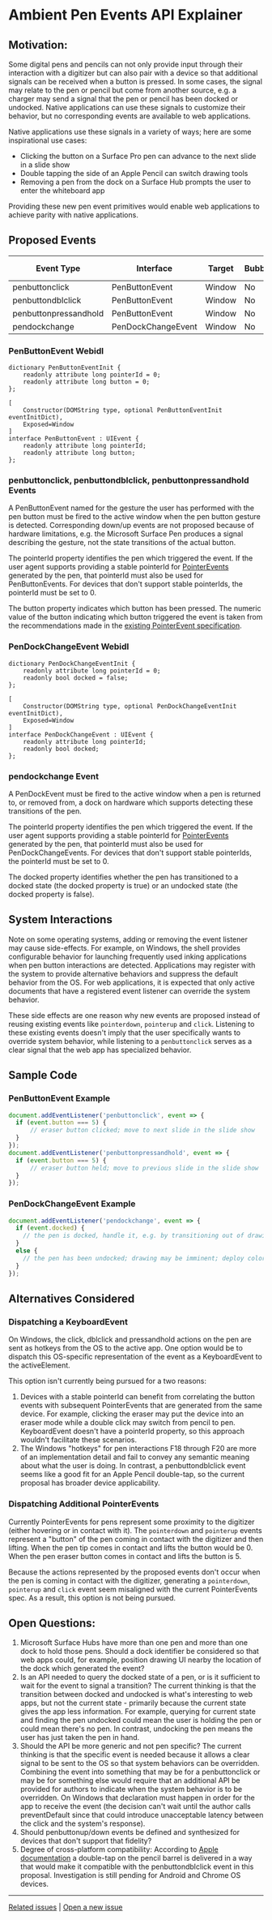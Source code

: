 # Ambient Pen Events API Explainer

## Motivation:
Some digital pens and pencils can not only provide input through their interaction with a digitizer but can also pair with a device so that additional signals can be received when a button is pressed. In some cases, the signal may relate to the pen or pencil but come from another source, e.g. a charger may send a signal that the pen or pencil has been docked or undocked.  Native applications can use these signals to customize their behavior, but no corresponding events are available to web applications.

Native applications use these signals in a variety of ways; here are some inspirational use cases:

 * Clicking the button on a Surface Pro pen can advance to the next slide in a slide show
 * Double tapping the side of an Apple Pencil can switch drawing tools
 * Removing a pen from the dock on a Surface Hub prompts the user to enter the whiteboard app

Providing these new pen event primitives would enable web applications to achieve parity with native applications.

## Proposed Events

|Event Type | Interface | Target | Bubbles | Cancelable | Composed | Default Action
|--         |--         |--      |--       |--          |--        |--              
| penbuttonclick | PenButtonEvent | Window | No | No | No | None
| penbuttondblclick | PenButtonEvent | Window | No | No | No | None
| penbuttonpressandhold | PenButtonEvent | Window | No | No | No | None
| pendockchange | PenDockChangeEvent | Window | No | No | No | None

### PenButtonEvent Webidl
```  
dictionary PenButtonEventInit {
    readonly attribute long pointerId = 0;
    readonly attribute long button = 0;
};

[
    Constructor(DOMString type, optional PenButtonEventInit eventInitDict),
    Exposed=Window
]
interface PenButtonEvent : UIEvent {
    readonly attribute long pointerId;
    readonly attribute long button;
};
 ```
### penbuttonclick, penbuttondblclick, penbuttonpressandhold Events
A PenButtonEvent named for the gesture the user has performed with the pen button must be fired to the active window when the pen button gesture is detected. Corresponding down/up events are not proposed because of hardware limitations, e.g. the Microsoft Surface Pen produces a signal describing the gesture, not the state transitions of the actual button.  

The pointerId property identifies the pen which triggered the event.  If the user agent supports providing a stable pointerId for [PointerEvents](https://www.w3.org/TR/pointerevents2/#pointerevent-interface) generated by the pen, that pointerId must also be used for PenButtonEvents. For devices that don't support stable pointerIds, the pointerId must be set to 0.

The button property indicates which button has been pressed.  The numeric value of the button indicating which button triggered the event is taken from the recommendations made in the [existing PointerEvent specification](https://www.w3.org/TR/pointerevents2/#button-states).

### PenDockChangeEvent Webidl
```
dictionary PenDockChangeEventInit {
    readonly attribute long pointerId = 0;
    readonly bool docked = false;
};

[
    Constructor(DOMString type, optional PenDockChangeEventInit eventInitDict),
    Exposed=Window
]
interface PenDockChangeEvent : UIEvent {
    readonly attribute long pointerId;
    readonly bool docked;
};
 ```

### pendockchange Event
A PenDockEvent must be fired to the active window when a pen is returned to, or removed from, a dock on hardware which supports detecting these transitions of the pen.

The pointerId property identifies the pen which triggered the event.  If the user agent supports providing a stable pointerId for [PointerEvents](https://www.w3.org/TR/pointerevents2/#pointerevent-interface) generated by the pen, that pointerId must also be used for PenDockChangeEvents. For devices that don't support stable pointerIds, the pointerId must be set to 0.

The docked property identifies whether the pen has transitioned to a docked state (the docked property is true) or an undocked state (the docked property is false).

## System Interactions
Note on some operating systems, adding or removing the event listener may cause side-effects.  For example, on Windows, the shell provides configurable behavior for launching frequently used inking applications when pen button interactions are detected. Applications may register with the system to provide alternative behaviors and suppress the default behavior from the OS.  For web applications, it is expected that only active documents that have a registered event listener can override the system behavior.

These side effects are one reason why new events are proposed instead of reusing existing events like `pointerdown`, `pointerup` and `click`.  Listening to these existing events doesn't imply that the user specifically wants to override system behavior, while listening to a `penbuttonclick` serves as a clear signal that the web app has specialized behavior.


## Sample Code

### PenButtonEvent Example
```javascript
document.addEventListener('penbuttonclick', event => {
  if (event.button === 5) {
      // eraser button clicked; move to next slide in the slide show
  }
});
document.addEventListener('penbuttonpressandhold', event => {
  if (event.button === 5) {
      // eraser button held; move to previous slide in the slide show
  }
});
```

### PenDockChangeEvent Example
```javascript
document.addEventListener('pendockchange', event => {
  if (event.docked) {
    // the pen is docked, handle it, e.g. by transitioning out of drawing mode
  }
  else {
    // the pen has been undocked; drawing may be imminent; deploy color palettes!
  }
});
```
## Alternatives Considered
### Dispatching a KeyboardEvent
On Windows, the click, dblclick and pressandhold actions on the pen are sent as hotkeys from the OS to the active app.  One option would be to dispatch this OS-specific representation of the event as a KeyboardEvent to the activeElement.

This option isn't currently being pursued for a two reasons:

1. Devices with a stable pointerId can benefit from correlating the button events with subsequent PointerEvents that are generated from the same device.  For example, clicking the eraser may put the device into an eraser mode while a double click may switch from pencil to pen.  KeyboardEvent doesn't have a pointerId property, so this approach wouldn't facilitate these scenarios.
2. The Windows "hotkeys" for pen interactions F18 through F20 are more of an implementation detail and fail to convey any semantic meaning about what the user is doing.  In contrast, a penbuttondblclick event seems like a good fit for an Apple Pencil double-tap, so the current proposal has broader device applicability.

### Dispatching Additional PointerEvents
Currently PointerEvents for pens represent some proximity to the digitizer (either hovering or in contact with it).  The `pointerdown` and `pointerup` events represent a "button" of the pen coming in contact with the digitizer and then lifting.  When the pen tip comes in contact and lifts the button would be 0.  When the pen eraser button comes in contact and lifts the button is 5.

Because the actions represented by the proposed events don't occur when the pen is coming in contact with the digitizer, generating a `pointerdown`, `pointerup` and `click` event seem misaligned with the current PointerEvents spec.  As a result, this option is not being pursued.

## Open Questions:
1. Microsoft Surface Hubs have more than one pen and more than one dock to hold those pens.  Should a dock identifier be considered so that web apps could, for example, position drawing UI nearby the location of the dock which generated the event?
1. Is an API needed to query the docked state of a pen, or is it sufficient to wait for the event to signal a transition?  The current thinking is that the transition between docked and undocked is what's interesting to web apps, but not the current state - primarily because the current state gives the app less information.  For example, querying for current state and finding the pen undocked could mean the user is holding the pen or could mean there's no pen.  In contrast, undocking the pen means the user has just taken the pen in hand.
1. Should the API be more generic and not pen specific?  The current thinking is that the specific event is needed because it allows a clear signal to be sent to the OS so that system behaviors can be overridden.  Combining the event into something that may be for a penbuttonclick or may be for something else would require that an additional API be provided for authors to indicate when the system behavior is to be overridden.  On Windows that declaration must happen in order for the app to receive the event (the decision can't wait until the author calls preventDefault since that could introduce unacceptable latency between the click and the system's response).
1. Should penbuttonup/down events be defined and synthesized for devices that don't support that fidelity?
1. Degree of cross-platform compatibility: According to [Apple documentation](https://developer.apple.com/documentation/uikit/pencil_interactions/handling_double_taps_from_apple_pencil) a double-tap on the pencil barrel is delivered in a way that would make it compatible with the penbuttondblclick event in this proposal.  Investigation is still pending for Android and Chrome OS devices.

---
[Related issues](https://github.com/MicrosoftEdge/MSEdgeExplainers/labels/Pen%20Events) | [Open a new issue](https://github.com/MicrosoftEdge/MSEdgeExplainers/issues/new?title=%5BPen%20Events%5D)